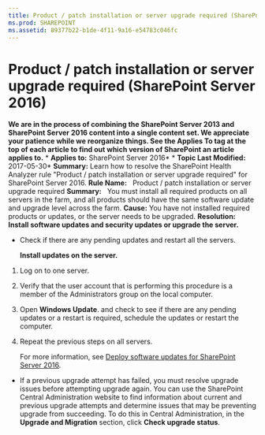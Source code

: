 ```yaml
---
title: Product / patch installation or server upgrade required (SharePoint Server 2016)
ms.prod: SHAREPOINT
ms.assetid: 89377b22-b1de-4f11-9a16-e54783c046fc
---
```



# Product / patch installation or server upgrade required (SharePoint Server 2016)
 **We are in the process of combining the SharePoint Server 2013 and SharePoint Server 2016 content into a single content set. We appreciate your patience while we reorganize things. See the Applies To tag at the top of each article to find out which version of SharePoint an article applies to.** * **Applies to:** SharePoint Server 2016*  * **Topic Last Modified:** 2017-05-30* **Summary:** Learn how to resolve the SharePoint Health Analyzer rule "Product / patch installation or server upgrade required" for SharePoint Server 2016. **Rule Name:**   Product / patch installation or server upgrade required **Summary:**   You must install all required products on all servers in the farm, and all products should have the same software update and upgrade level across the farm. **Cause:** You have not installed required products or updates, or the server needs to be upgraded. **Resolution: Install software updates and security updates or upgrade the server.**
- Check if there are any pending updates and restart all the servers. 
    
    **Install updates on the server.**
    
1. Log on to one server.
    
  
2. Verify that the user account that is performing this procedure is a member of the Administrators group on the local computer.
    
  
3. Open **Windows Update**. and check to see if there are any pending updates or a restart is required, schedule the updates or restart the computer.
    
  
4. Repeat the previous steps on all servers.
    
  

    For more information, see  [Deploy software updates for SharePoint Server 2016](html/deploy-software-updates-for-sharepoint-server-2016.md).
    
  
- If a previous upgrade attempt has failed, you must resolve upgrade issues before attempting upgrade again. You can use the SharePoint Central Administration website to find information about current and previous upgrade attempts and determine issues that may be preventing upgrade from succeeding. To do this in Central Administration, in the **Upgrade and Migration** section, click **Check upgrade status**.
    
  

